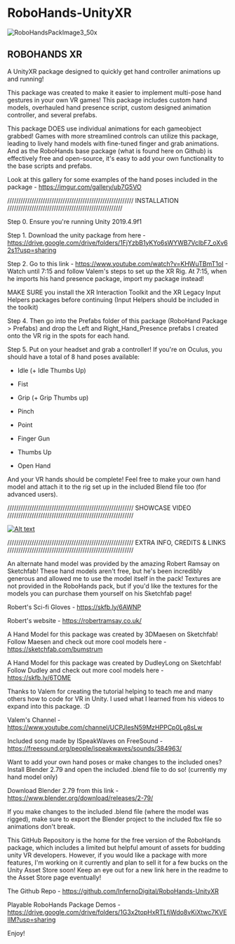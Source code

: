 # RoboHands-UnityXR

![RoboHandsPackImage3_50x](https://user-images.githubusercontent.com/12396056/102532535-2409bf00-4072-11eb-874d-f9ed6cb4fe99.png)



ROBOHANDS XR
-----------------------------------------------------------------------------------------------

A UnityXR package designed to quickly get hand controller animations up and running!

This package was created to make it easier to implement multi-pose hand gestures in your own VR games! 
This package includes custom hand models, overhauled hand presence script, custom designed animation controller, and several prefabs.

This package DOES use individual animations for each gameobject grabbed! Games with more streamlined controls can utilize this package, leading to lively hand models with fine-tuned finger and grab animations. And as the RoboHands base package (what is found here on Github) is effectively free and open-source, it's easy to add your own functionality to the base scripts and prefabs.

Look at this gallery for some examples of the hand poses included in the package - https://imgur.com/gallery/ub7G5VO

/////////////////////////////////////////////////////////
INSTALLATION
////////////////////////////////////////////////////

Step 0. Ensure you're running Unity 2019.4.9f1

Step 1. Download the unity package from here - https://drive.google.com/drive/folders/1FjYzbB1yKYo6sWYWB7VclbF7_oXv62s1?usp=sharing

Step 2. Go to this link - https://www.youtube.com/watch?v=KHWuTBmT1oI - Watch until 7:15 and follow Valem's steps to set up the XR Rig. At 7:15, when he imports
his hand presence package, import my package instead!

MAKE SURE you install the XR Interaction Toolkit and the XR Legacy Input Helpers packages before continuing (Input Helpers should be included in the toolkit)

Step 4. Then go into the Prefabs folder of this package (RoboHand Package > Prefabs) and drop the Left and Right_Hand_Presence prefabs I created onto the VR rig in the spots for each hand. 

Step 5. Put on your headset and grab a controller! If you're on Oculus, you should have a total of 8 hand poses available:

- Idle (+ Idle Thumbs Up)

- Fist

- Grip (+ Grip Thumbs up)

- Pinch

- Point

- Finger Gun

- Thumbs Up

- Open Hand


And your VR hands should be complete! Feel free to make your own hand model and attach it to the rig set up in the included Blend file too (for advanced users).

/////////////////////////////////////////////////////////
SHOWCASE VIDEO
/////////////////////////////////////////////////////////

[![Alt text](https://img.youtube.com/vi/Xx_bJQA0oN8/0.jpg)](https://www.youtube.com/watch?v=Xx_bJQA0oN8)

/////////////////////////////////////////////////////////
EXTRA INFO, CREDITS & LINKS
/////////////////////////////////////////////////////////

An alternate hand model was provided by the amazing Robert Ramsay on Sketchfab! These hand models aren't free, 
but he's been incredibly generous and allowed me to use the model itself in the pack! Textures are not provided in the RoboHands pack, 
but if you'd like the textures for the models you can purchase them yourself on his Sketchfab page!

Robert's Sci-fi Gloves - https://skfb.ly/6AWNP

Robert's website - https://robertramsay.co.uk/

A Hand Model for this package was created by 3DMaesen on Sketchfab! Follow Maesen and check out more cool models here - https://sketchfab.com/bumstrum

A Hand Model for this package was created by DudleyLong on Sketchfab! Follow Dudley and check out more cool models here - https://skfb.ly/6TOME

Thanks to Valem for creating the tutorial helping to teach me and many others how to code for VR in Unity. 
I used what I learned from his videos to expand into this package. :D 

Valem's Channel - https://www.youtube.com/channel/UCPJlesN59MzHPPCp0Lg8sLw

Included song made by ISpeakWaves on FreeSound - https://freesound.org/people/ispeakwaves/sounds/384963/

Want to add your own hand poses or make changes to the included ones? Install Blender 2.79 and open the included .blend file to do so! (currently my hand model only)

Download Blender 2.79 from this link - https://www.blender.org/download/releases/2-79/

If you make changes to the included .blend file (where the model was rigged), make sure to export the Blender project to the included fbx file so animations don't break.

This GitHub Repository is the home for the free version of the RoboHands package, which includes a limited but helpful amount of assets for budding unity VR developers. 
However, if you would like a package with more features, I'm working on it currently and plan to sell it for a few bucks on the Unity Asset Store soon! 
Keep an eye out for a new link here in the readme to the Asset Store page eventually!

The Github Repo - https://github.com/InfernoDigital/RoboHands-UnityXR

Playable RoboHands Package Demos - https://drive.google.com/drive/folders/1G3x2topHxRTLfjWdo8vKiXtwc7KVEIIM?usp=sharing

Enjoy!
